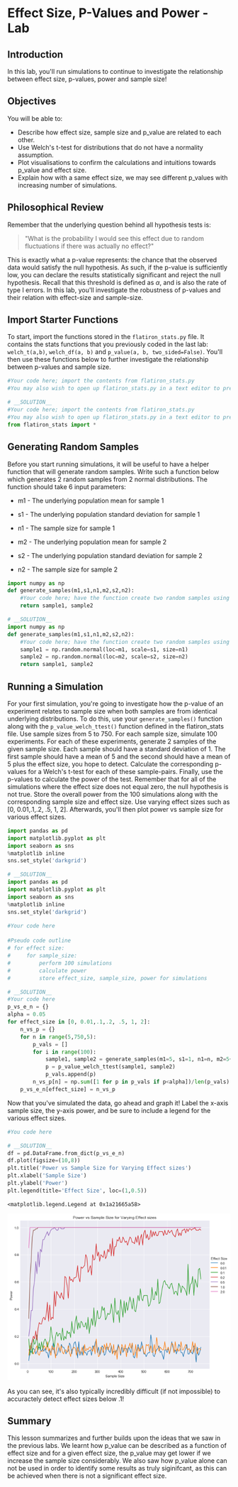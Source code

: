 
# Effect Size, P-Values and Power - Lab

## Introduction 

In this lab, you'll run simulations to continue to investigate the relationship between effect size, p-values, power and sample size!

## Objectives
You will be able to:
* Describe how effect size, sample size and p_value are related to each other. 
* Use Welch's t-test for distributions that do not have a normality assumption.
* Plot visualisations to confirm the calculations and intuitions towards p_value and effect size. 
* Explain how with a same effect size, we may see different p_values with increasing number of simulations. 

## Philosophical Review

Remember that the underlying question behind all hypothesis tests is:

>"What is the probability I would see this effect due to random fluctuations if there was actually no effect?" 

This is exactly what a p-value represents: the chance that the observed data would satisfy the null hypothesis. As such, if the p-value is sufficiently low, you can declare the results statistically significant and reject the null hypothesis. Recall that this threshold is defined as $\alpha$, and is also the rate of type I errors. In this lab, you'll investigate the robustness of p-values and their relation with effect-size and sample-size. 

## Import Starter Functions

To start, import the functions stored in the `flatiron_stats.py` file. It contains the stats functions that you previously coded in the last lab: `welch_t(a,b)`, `welch_df(a, b)` and `p_value(a, b, two_sided=False)`. You'll then use these functions below to further investigate the relationship between p-values and sample size.


```python
#Your code here; import the contents from flatiron_stats.py
#You may also wish to open up flatiron_stats.py in a text editor to preview its contents.
```


```python
# __SOLUTION__ 
#Your code here; import the contents from flatiron_stats.py
#You may also wish to open up flatiron_stats.py in a text editor to preview its contents.
from flatiron_stats import *
```

## Generating Random Samples

Before you start running simulations, it will be useful to have a helper function that will generate random samples. Write such a function below which generates 2 random samples from 2 normal distributions. The function should take 6 input parameters:

* m1 - The underlying population mean for sample 1
* s1 - The underlying population standard deviation for sample 1
* n1 - The sample size for sample 1

* m2 - The underlying population mean for sample 2
* s2 - The underlying population standard deviation for sample 2
* n2 - The sample size for sample 2


```python
import numpy as np
def generate_samples(m1,s1,n1,m2,s2,n2):
    #Your code here; have the function create two random samples using the input parameters
    return sample1, sample2
```


```python
# __SOLUTION__ 
import numpy as np
def generate_samples(m1,s1,n1,m2,s2,n2):
    #Your code here; have the function create two random samples using the input parameters
    sample1 = np.random.normal(loc=m1, scale=s1, size=n1)
    sample2 = np.random.normal(loc=m2, scale=s2, size=n2)
    return sample1, sample2
```

## Running a Simulation

For your first simulation, you're going to investigate how the p-value of an experiment relates to sample size when both samples are from identical underlying distributions. To do this, use your `generate_samples()` function along with the `p_value_welch_ttest()` function defined in the flatiron_stats file. Use sample sizes from 5 to 750. For each sample size, simulate 100 experiments. For each of these experiments, generate 2 samples of the given sample size. Each sample should have a standard deviation of 1. The first sample should have a mean of 5 and the second should have a mean of 5 plus the effect size, you hope to detect. Calculate the corresponding p-values for a Welch's t-test for each of these sample-pairs. Finally, use the p-values to calculate the power of the test. Remember that for all of the simulations where the effect size does not equal zero, the null hypothesis is not true. Store the overall power from the 100 simulations along with the corresponding sample size and effect size. Use varying effect sizes such as [0, 0.01,.1,.2, .5, 1, 2]. Afterwards, you'll then plot power vs sample size for various effect sizes.


```python
import pandas as pd
import matplotlib.pyplot as plt
import seaborn as sns
%matplotlib inline
sns.set_style('darkgrid')
```


```python
# __SOLUTION__ 
import pandas as pd
import matplotlib.pyplot as plt
import seaborn as sns
%matplotlib inline
sns.set_style('darkgrid')
```


```python
#Your code here

#Pseudo code outline
# for effect size:
#     for sample_size:
#         perform 100 simulations
#         calculate power
#         store effect_size, sample_size, power for simulations
```


```python
# __SOLUTION__ 
#Your code here
p_vs_e_n = {}
alpha = 0.05
for effect_size in [0, 0.01,.1,.2, .5, 1, 2]:
    n_vs_p = {}
    for n in range(5,750,5):
        p_vals = []
        for i in range(100):
            sample1, sample2 = generate_samples(m1=5, s1=1, n1=n, m2=5+effect_size, s2=1, n2=n)
            p = p_value_welch_ttest(sample1, sample2)
            p_vals.append(p)
        n_vs_p[n] = np.sum([1 for p in p_vals if p<alpha])/len(p_vals)
    p_vs_e_n[effect_size] = n_vs_p
```

Now that you've simulated the data, go ahead and graph it! Label the x-axis sample size, the y-axis power, and be sure to include a legend for the various effect sizes.


```python
#You code here
```


```python
# __SOLUTION__ 
df = pd.DataFrame.from_dict(p_vs_e_n)
df.plot(figsize=(10,8))
plt.title('Power vs Sample Size for Varying Effect sizes')
plt.xlabel('Sample Size')
plt.ylabel('Power')
plt.legend(title='Effect Size', loc=(1,0.5))
```




    <matplotlib.legend.Legend at 0x1a21665a58>




![png](index_files/index_15_1.png)


As you can see, it's also typically incredibly difficult (if not impossible) to accuractely detect effect sizes below .1!

## Summary

This lesson summarizes and further builds upon the ideas that we saw in the previous labs. We learnt how p_value can be described as a function of effect size and for a given effect size, the p_value may get lower if we increase the sample size considerably. We also saw how p_value alone can not be used in order to identify some results as truly siginifcant, as this can be achieved when there is not a significant effect size. 
